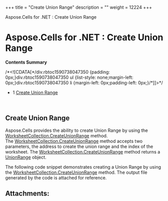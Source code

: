 +++
title = "Create Union Range" 
description = "" 
weight = 12224 
+++

Aspose.Cells for .NET : Create Union Range  

# Aspose.Cells for .NET : Create Union Range


**Contents Summary**

/\*<!\[CDATA\[\*/div.rbtoc1590738047350 {padding: 0px;}div.rbtoc1590738047350 ul {list-style: none;margin-left: 0px;}div.rbtoc1590738047350 li {margin-left: 0px;padding-left: 0px;}/\*\]\]>\*/

*   1 [Create Union Range](#CreateUnionRange-CreateUnionRange)

 

## Create Union Range

Aspose.Cells provides the ability to create Union Range by using the [WorksheetCollection.CreateUnionRange](https://apireference.aspose.com/cells/net/aspose.cells/worksheetcollection/methods/createunionrange) method. The [WorksheetCollection.CreateUnionRange](https://apireference.aspose.com/cells/net/aspose.cells/worksheetcollection/methods/createunionrange) method accepts two parameters, the address to create the union range and the index of the worksheet. The [WorksheetCollection.CreateUnionRange](https://apireference.aspose.com/cells/net/aspose.cells/worksheetcollection/methods/createunionrange) method returns a [UnionRange](https://apireference.aspose.com/cells/net/aspose.cells/unionrange) object.

The following code snippet demonstrates creating a Union Range by using the [WorksheetCollection.CreateUnionRange](https://apireference.aspose.com/cells/net/aspose.cells/worksheetcollection/methods/createunionrange) method. The output file generated by the code is attached for reference.


## Attachments:


